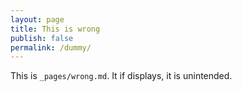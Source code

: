 ```yaml
---
layout: page
title: This is wrong
publish: false
permalink: /dummy/
---
```


This is `_pages/wrong.md`. It if displays, it is unintended.

